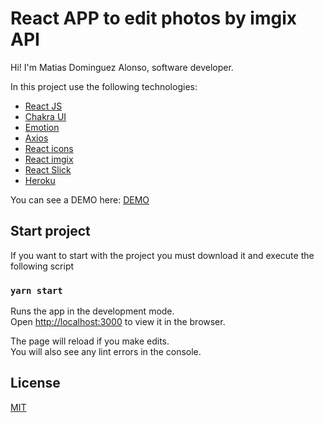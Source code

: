 # React APP to edit photos by imgix API

Hi! I'm Matias Dominguez Alonso, software developer.

In this project use the following technologies:

- [React JS](https://reactjs.org/)
- [Chakra UI](https://chakra-ui.com/)
- [Emotion](https://emotion.sh/docs/introduction)
- [Axios](https://axios-http.com/docs/intro)
- [React icons](https://react-icons.github.io/react-icons/)
- [React imgix](https://github.com/imgix/react-imgix)
- [React Slick](https://react-slick.neostack.com/)
- [Heroku](https://www.heroku.com/home)

You can see a DEMO here: [DEMO](https://glacial-waters-50999.herokuapp.com/)

## Start project

If you want to start with the project you must download it and execute the following script

### `yarn start`

Runs the app in the development mode.\
Open [http://localhost:3000](http://localhost:3000) to view it in the browser.

The page will reload if you make edits.\
You will also see any lint errors in the console.

## License

[MIT](https://choosealicense.com/licenses/mit/)

